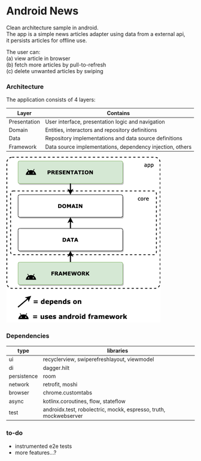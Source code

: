 # Android News
Clean architecture sample in android.  
The app is a simple news articles adapter using data from a external api,  
it persists articles for offline use.

The user can:  
(a) view article in browser  
(b) fetch more articles by pull-to-refresh  
(c) delete unwanted articles by swiping

### Architecture
The application consists of 4 layers:  

Layer | Contains
--- | ---
Presentation | User interface, presentation logic and navigation
Domain | Entities, interactors and repository definitions
Data | Repository implementations and data source definitions
Framework | Data source implementations, dependency injection, others  

![android architecture](static/android_arch.png)

### Dependencies
type | libraries
--- | ---
ui | recyclerview, swiperefreshlayout, viewmodel
di | dagger.hilt
persistence | room
network | retrofit, moshi
browser | chrome.customtabs
async | kotlinx.coroutines, flow, stateflow
test | androidx.test, robolectric, mockk, espresso, truth, mockwebserver

### to-do
- instrumented e2e tests
- more features...?
